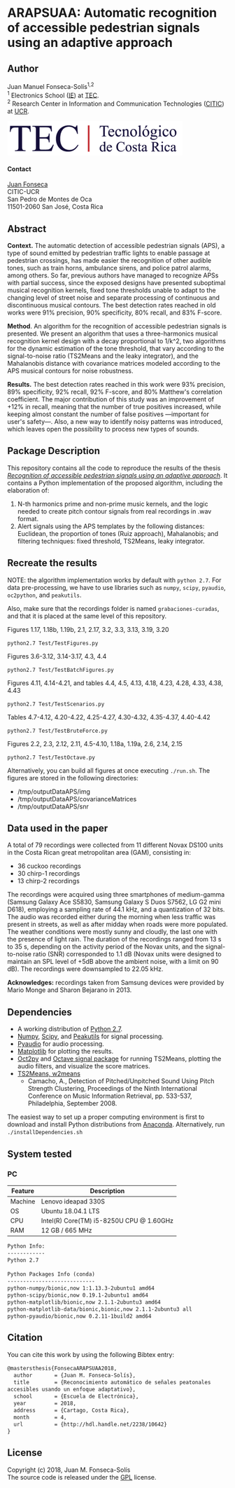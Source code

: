 ARAPSUAA: Automatic recognition of accessible pedestrian signals using an adaptive approach    
===========================================================================================

Author
-------
Juan Manuel Fonseca-Solís<sup>1,2</sup>    
<sup>1</sup> Electronics School ([IE](http://www.ie.tec.ac.cr)) at [TEC](http://www.tec.ac.cr).  
<sup>2</sup> Research Center in Information and Communication Technologies ([CITIC](http://www.citic.ucr.ac.cr/)) at [UCR](https://www.ucr.ac.cr/).  

![](./logo-tec.png)

#### Contact
[Juan Fonseca](mailto:juanma2268[at]gmail[dot]com)  
CITIC-UCR  
San Pedro de Montes de Oca  
11501-2060 San José, Costa Rica  

Abstract
---
**Context.** The automatic detection of accessible pedestrian signals (APS), a type of sound emitted by pedestrian traffic lights to enable passage at pedestrian crossings, has made easier the recognition of other audible tones, such as train horns, ambulance sirens, and police patrol alarms, among others. So far, previous authors have managed to recognize APSs with partial success, since the exposed designs have presented suboptimal musical recognition kernels, fixed tone thresholds unable to adapt to the changing level of street noise and separate processing of continuous and discontinuous musical contours. The best detection rates reached in old works were 91% precision, 90% specificity, 80% recall, and 83% F-score.

**Method**. An algorithm for the recognition of accessible pedestrian signals is presented. We present an algorithm that uses a three-harmonics musical recognition kernel design with a decay proportional to 1/k^2, two algorithms for the dynamic estimation of the tone threshold, that vary according to the signal-to-noise ratio (TS2Means and the leaky integrator), and the Mahalanobis distance with covariance matrices modeled according to the APS musical contours for noise robustness. 

**Results.** The best detection rates reached in this work were 93% precision, 89% specificity, 92% recall, 92% F-score, and 80% Matthew's correlation coefficient. The major contribution of this study was an improvement of +12% in recall, meaning that the number of true positives increased, while keeping almost constant the number of false positives &mdash;important for user's safety&mdash;. Also, a new way to identify noisy patterns was introduced, which leaves open the possibility to process new types of sounds.

Package Description
---
This repository contains all the code to reproduce the results of the thesis [*Recognition of accessible pedestrian signals using an adaptive approach*](http://hdl.handle.net/2238/10642). It contains a Python implementation of the proposed algorithm, including the elaboration of:

1. N-th harmonics prime and non-prime music kernels, and the logic needed to create pitch contour signals from real recordings in .wav format.
2. Alert signals using the APS templates by the following distances: Euclidean, the proportion of tones (Ruiz approach), Mahalanobis; and filtering techniques: fixed threshold, TS2Means, leaky integrator.
 
Recreate the results
---
NOTE: the algorithm implementation works by default with `python 2.7`. For data pre-processing, we have to use libraries such as `numpy`, `scipy`, `pyaudio`, `oc2python`, and `peakutils`. 

Also, make sure that the recordings folder is named `grabaciones-curadas`, and that it is placed at the same level of this repository. 

Figures 1.17, 1.18b, 1.19b, 2.1, 2.17, 3.2, 3.3, 3.13, 3.19, 3.20
    
    python2.7 Test/TestFigures.py    
   
Figures 3.6-3.12, 3.14-3.17, 4.3, 4.4
 
    python2.7 Test/TestBatchFigures.py
 
Figures 4.11, 4.14-4.21, and tables 4.4, 4.5, 4.13, 4.18, 4.23, 4.28, 4.33, 4.38, 4.43 

    python2.7 Test/TestScenarios.py   

Tables 4.7-4.12, 4.20-4.22, 4.25-4.27, 4.30-4.32, 4.35-4.37, 4.40-4.42
    
    python2.7 Test/TestBruteForce.py

Figures 2.2, 2.3, 2.12, 2.11, 4.5-4.10, 1.18a, 1.19a, 2.6, 2.14, 2.15
    
    python2.7 Test/TestOctave.py
    
Alternatively, you can build all figures at once executing `./run.sh`. The figures are stored in the following directories: 

* /tmp/outputDataAPS/img 
* /tmp/outputDataAPS/covarianceMatrices 
* /tmp/outputDataAPS/snr

Data used in the paper
---
A total of 79 recordings were collected from 11 different Novax DS100 units in the Costa Rican great metropolitan area (GAM), consisting in: 

* 36 cuckoo recordings
* 30 chirp-1 recordings
* 13 chirp-2 recordings 

The recordings were acquired using three smartphones of medium-gamma (Samsung Galaxy Ace S5830, Samsung Galaxy S Duos S7562, LG G2 mini D618), employing a sampling rate of 44.1 kHz, and a quantization of 32 bits. The audio was recorded either during the morning when less traffic was present in streets, as well as after midday when roads were more populated. The weather conditions were mostly sunny and cloudly, the last one with the presence of light rain. The duration of the recordings ranged from 13 s to 35 s, depending on the activity period of the Novax units, and the signal-to-noise ratio (SNR) corresponded to 1.1 dB (Novax units were designed to maintain an SPL level of +5dB above the ambient noise, with a limit on 90 dB). The recordings were downsampled to 22.05 kHz.

**Acknowledges:** recordings taken from Samsung devices were provided by Mario Monge and Sharon Bejarano in 2013.

Dependencies
---
* A working distribution of [Python 2.7](https://www.python.org/downloads/).
* [Numpy](http://www.numpy.org/), [Scipy](http://www.scipy.org/), and [Peakutils](https://pypi.org/project/PeakUtils/) for signal processing.
* [Pyaudio](https://pypi.org/project/PyAudio/) for audio processing.
* [Matplotlib](http://matplotlib.org) for plotting the results.
* [Oct2py](https://pypi.org/project/oct2py/) and [Octave signal package](https://octave.sourceforge.io/signal/) for running TS2Means, plotting the audio filters, and visualize the score matrices.
* [TS2Means, w2means](http://www.cise.ufl.edu/~acamacho/publications)
    * Camacho, A., Detection of Pitched/Unpitched Sound Using Pitch Strength Clustering, Proceedings of the Ninth International Conference on Music Information Retrieval, pp. 533-537, Philadelphia, September 2008.

The easiest way to set up a proper computing environment is first to download and install Python distributions from [Anaconda](https://store.continuum.io/cshop/anaconda/). Alternatively, run `./installDependencies.sh` 

System tested
---
### PC
| Feature | Description | 
|---------|------------------------------------------| 
| Machine | Lenovo ideapad 330S | 
| OS      | Ubuntu 18.04.1 LTS | 
| CPU     | Intel(R) Core(TM) i5-8250U CPU @ 1.60GHz | 
| RAM     | 12 GB / 665 MHz                          | 


    Python Info: 
    ------------
    Python 2.7 

    Python Packages Info (conda)
    ----------------------------
    python-numpy/bionic,now 1:1.13.3-2ubuntu1 amd64 
    python-scipy/bionic,now 0.19.1-2ubuntu1 amd64 
    python-matplotlib/bionic,now 2.1.1-2ubuntu3 amd64 
    python-matplotlib-data/bionic,bionic,now 2.1.1-2ubuntu3 all 
    python-pyaudio/bionic,now 0.2.11-1build2 amd64 

Citation
---
You can cite this work by using the following Bibtex entry:
```
@mastersthesis{FonsecaARAPSUAA2018,
  author       = {Juan M. Fonseca-Solís}, 
  title        = {Reconocimiento automático de señales peatonales accesibles usando un enfoque adaptativo},
  school       = {Escuela de Electrónica},
  year         = 2018,
  address      = {Cartago, Costa Rica},
  month        = 4,
  url          = {http://hdl.handle.net/2238/10642}
}
```

License
---
Copyright (c) 2018, Juan M. Fonseca-Solís  
The source code is released under the [GPL](https://www.gnu.org/licenses/gpl-3.0.en.html) license.

